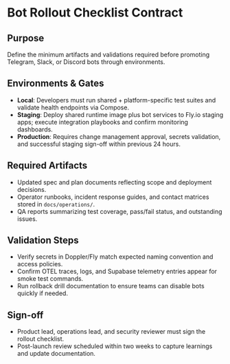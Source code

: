 # Bot Rollout Checklist Contract

## Purpose
Define the minimum artifacts and validations required before promoting Telegram, Slack, or Discord bots through environments.

## Environments & Gates
- **Local**: Developers must run shared + platform-specific test suites and validate health endpoints via Compose.
- **Staging**: Deploy shared runtime image plus bot services to Fly.io staging apps; execute integration playbooks and confirm monitoring dashboards.
- **Production**: Requires change management approval, secrets validation, and successful staging sign-off within previous 24 hours.

## Required Artifacts
- Updated spec and plan documents reflecting scope and deployment decisions.
- Operator runbooks, incident response guides, and contact matrices stored in `docs/operations/`.
- QA reports summarizing test coverage, pass/fail status, and outstanding issues.

## Validation Steps
- Verify secrets in Doppler/Fly match expected naming convention and access policies.
- Confirm OTEL traces, logs, and Supabase telemetry entries appear for smoke test commands.
- Run rollback drill documentation to ensure teams can disable bots quickly if needed.

## Sign-off
- Product lead, operations lead, and security reviewer must sign the rollout checklist.
- Post-launch review scheduled within two weeks to capture learnings and update documentation.
